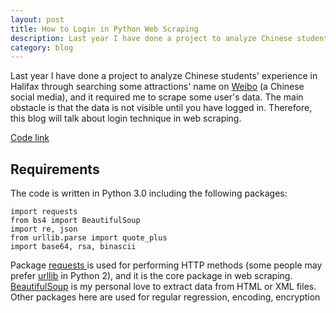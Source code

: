 ```yaml
---
layout: post
title: How to Login in Python Web Scraping
description: Last year I have done a project to analyze Chinese students' experience in Halifax through searching some attractions' name on <a href="http://markdown.tw">Weibo</a> (a Chinese social media), and it requires me to scrape some user's data. The main obstacle is that the data is not visible until you have logged in. Therefore, this blog will talk about login technique in web scraping.
category: blog
---
```


Last year I have done a project to analyze Chinese students' experience in Halifax through searching some attractions' name on <a href="http://markdown.tw">Weibo</a> (a Chinese social media), and it required me to scrape some user's data. The main obstacle is that the data is not visible until you have logged in. Therefore, this blog will talk about login technique in web scraping.

<a href="https://github.com/danqing117/Weibo-Scraper-Python-">Code link</a> 

## Requirements
The code is written in Python 3.0 including the following packages:

	import requests
	from bs4 import BeautifulSoup
	import re, json
	from urllib.parse import quote_plus
	import base64, rsa, binascii
	
Package <a href = "http://docs.python-requests.org/en/master/"> requests </a> is used for performing HTTP methods (some people may prefer <a href = "https://docs.python.org/2/library/urllib.html"> urllib</a> in Python 2), and it is the core package in web scraping. <a href = "https://www.crummy.com/software/BeautifulSoup/bs4/doc/"> BeautifulSoup</a>	is my personal love to extract data from HTML or XML files. Other packages here are used for regular regression, encoding, encryption 
	

  






